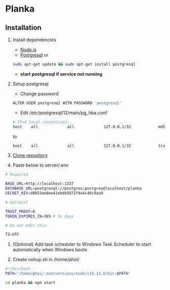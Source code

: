 # Planka

## Installation

1. Install dependencies

   - [Node.js](https://learn.microsoft.com/ko-kr/windows/dev-environment/javascript/nodejs-on-wsl)
   - [Postgresql](https://www.postgresql.org/download/linux/ubuntu/) or

   ```bash
   sudo apt-get update && sudo apt-get install postgresql
   ```

   - **start postgresql if service not running**

1. Setup postgresql

   - Change password

   ```bash
   ALTER USER postgresql WITH PASSWORD 'postgresql'
   ```

   - Edit /etc/postgresql/12/main/pg_hba.conf

   ```bash
   # IPv4 local connections:
   host    all             all             127.0.0.1/32            md5
   ```

   to

   ```bash
   host    all             all             127.0.0.1/32            trust
   ```

1. [Clone repository](https://github.com/plankanban/planka#development)

1. Paste below to server/.env

```sh
# Required

BASE_URL=http://localhost:1337
DATABASE_URL=postgresql://postgres:postgres@localhost/planka
SECRET_KEY=d0853ae8ee41ebdb5872f4e4c46c9aa9

# Optional

TRUST_PROXY=0
TOKEN_EXPIRES_IN=365 # In days

# Do not edit this

TZ=UTC
```

1. (Optional) Add task scheduler to Windows Task Scheduler to start automatically when Windows boots

1. Create nohup.sh in /home/phoi/

```sh
#!/bin/bash
PATH="/home/phoi/.nvm/versions/node/v18.12.0/bin:$PATH"

cd planka && npm start
```
